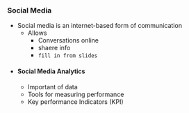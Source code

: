 ### Social Media
- Social media is an internet-based form of communication
	- Allows
		- Conversations online
		- shaere info
		- `fill in from slides`
- #### Social Media Analytics
	- Important of data
	- Tools for measuring performance
	- Key performance Indicators (KPI)